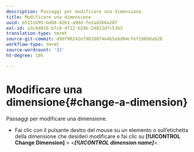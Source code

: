 ```yaml
---
description: Passaggi per modificare una dimensione.
title: Modificare una dimensione
uuid: b5151695-bd88-42b1-a9dd-fe1ad266a207
exl-id: a3c84016-b7c6-4f12-b24b-24822d7c53b3
translation-type: tm+mt
source-git-commit: d9df90242ef96188f4e4b5e6d04cfef196b0a628
workflow-type: tm+mt
source-wordcount: '32'
ht-degree: 18%

---
```


# Modificare una dimensione{#change-a-dimension}

Passaggi per modificare una dimensione.

* Fai clic con il pulsante destro del mouse su un elemento o sull’etichetta della dimensione che desideri modificare e fai clic su **[!UICONTROL Change Dimension]** > *&lt;**[!UICONTROL dimension name]**>*.
